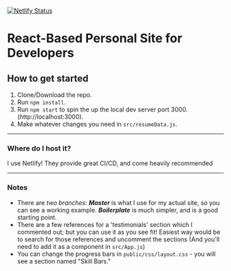 [![Netlify Status](https://api.netlify.com/api/v1/badges/acccdba1-75e7-4b0b-8794-5f079906a75c/deploy-status)](https://app.netlify.com/sites/adoring-tereshkova-750573/deploys)

# React-Based Personal Site for Developers

## How to get started
1. Clone/Download the repo.
2. Run  ``` npm install ```.
3. Run ```npm start``` to spin the up the local dev server port 3000.(http://localhost:3000).
4. Make whatever changes you need in ```src/resumeData.js```.

---

### Where do I host it?
I use Netlify! They provide great CI/CD, and come heavily recommended

---

### Notes
- There are *two branches:* ***Master*** is what I use for my actual site, so you can see a working example. ***Boilerplate*** is much simpler, and is a good starting point. 
- There are a few references for a 'testimonials' section which I commented out; but you can use it as you see fit! Easiest way would be to search for those references and uncomment the sections (And you'll need to add it as a component in ```src/App.js```)
- You can change the progress bars in ```public/css/layout.css``` - you will see a section named "Skill Bars." 
